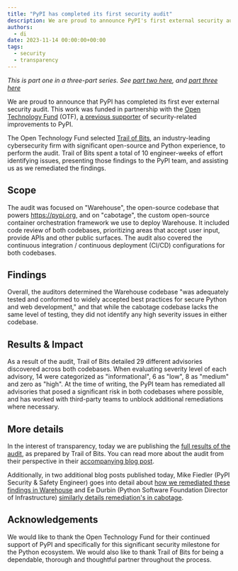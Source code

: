 ```yaml
---
title: "PyPI has completed its first security audit"
description: We are proud to announce PyPI's first external security audit.
authors:
  - di
date: 2023-11-14 00:00:00+00:00
tags:
  - security
  - transparency
---
```


_This is part one in a three-part series. See [part two here](2023-11-14-2-security-audit-remediation-warehouse.md), and [part three here](2023-11-14-3-security-audit-remediation-cabotage.md)_

We are proud to announce that PyPI has completed its first ever external security audit.
This work was funded in partnership with the [Open Technology Fund](https://www.opentech.fund/) (OTF), [a previous supporter](https://www.opentech.fund/results/supported-projects/pypi-improvements/) of security-related improvements to PyPI.

The Open Technology Fund selected [Trail of Bits](https://www.trailofbits.com/), an industry-leading cybersecurity firm with significant open-source and Python experience, to perform the audit.
Trail of Bits spent a total of 10 engineer-weeks of effort identifying issues, presenting those findings to the PyPI team, and assisting us as we remediated the findings.

## Scope

The audit was focused on "Warehouse", the open-source codebase that powers <https://pypi.org>, and on "cabotage", the custom open-source container orchestration framework we use to deploy Warehouse.
It included code review of both codebases, prioritizing areas that accept user input, provide APIs and other public surfaces.
The audit also covered the continuous integration / continuous deployment (CI/CD) configurations for both codebases.

## Findings

Overall, the auditors determined the Warehouse codebase "was adequately tested and conformed to widely accepted best practices for secure Python and web development," and that while the cabotage codebase lacks the same level of testing, they did not identify any high severity issues in either codebase.

## Results & Impact

As a result of the audit, Trail of Bits detailed 29 different advisories discovered across both codebases.
When evaluating severity level of each advisory, 14 were categorized as "informational", 6 as "low", 8 as "medium" and zero as "high".
At the time of writing, the PyPI team has remediated all advisories that posed a significant risk in both codebases where possible, and has worked with third-party teams to unblock additional remediations where necessary.

## More details

In the interest of transparency, today we are publishing the [full results of the audit](https://github.com/trailofbits/publications#technology-product-reviews), as prepared by Trail of Bits.
You can read more about the audit from their perspective in their [accompanying blog post](https://blog.trailofbits.com/2023/11/14/our-audit-of-pypi/).

Additionally, in two additional blog posts published today, Mike Fiedler (PyPI Security & Safety Engineer) goes into detail about [how we remediated these findings in Warehouse](2023-11-14-2-security-audit-remediation-warehouse.md) and Ee Durbin (Python Software Foundation Director of Infrastructure) [similarly details remediation's in cabotage](2023-11-14-3-security-audit-remediation-cabotage.md).

## Acknowledgements

We would like to thank the Open Technology Fund for their continued support of PyPI and specifically for this significant security milestone for the Python ecosystem.
We would also like to thank Trail of Bits for being a dependable, thorough and thoughtful partner throughout the process.
